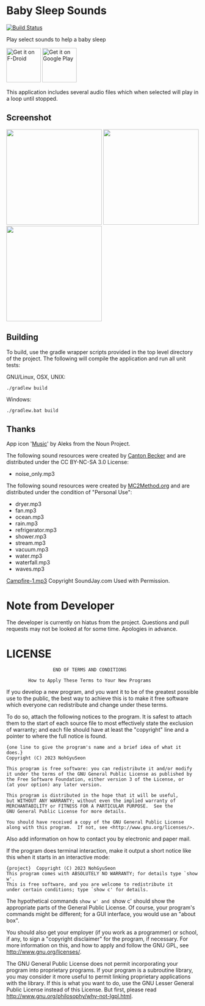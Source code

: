 # Baby Sleep Sounds
[![Build Status](https://travis-ci.org/brarcher/baby-sleep-sounds.svg?branch=master)](https://travis-ci.org/brarcher/baby-sleep-sounds)

Play select sounds to help a baby sleep

<a href="https://f-droid.org/packages/protect.babysleepsounds/" target="_blank">
<img src="https://f-droid.org/badge/get-it-on.png" alt="Get it on F-Droid" height="90"/></a>
<a href="https://play.google.com/store/apps/details?id=protect.babysleepsounds.play" target="_blank">
<img src="https://play.google.com/intl/en_us/badges/images/generic/en-play-badge.png" alt="Get it on Google Play" height="90"/></a>

This application includes several audio files which when selected will play in a loop until stopped.

## Screenshot

[<img src="https://user-images.githubusercontent.com/5264535/33806211-8cdd6fa4-dd92-11e7-9f2e-61d382519b3f.png" width=250>](https://user-images.githubusercontent.com/5264535/33806211-8cdd6fa4-dd92-11e7-9f2e-61d382519b3f.png)
[<img src="https://user-images.githubusercontent.com/5264535/33806212-8da8dfcc-dd92-11e7-8ab0-c2ea780f7939.png" width=250>](https://user-images.githubusercontent.com/5264535/33806212-8da8dfcc-dd92-11e7-8ab0-c2ea780f7939.png)
[<img src="https://user-images.githubusercontent.com/5264535/33806213-8ebbef94-dd92-11e7-8360-bd10b91b6ab4.png" width=250>](https://user-images.githubusercontent.com/5264535/33806213-8ebbef94-dd92-11e7-8360-bd10b91b6ab4.png)

## Building

To build, use the gradle wrapper scripts provided in the top level directory of the project. The following will
compile the application and run all unit tests:

GNU/Linux, OSX, UNIX:
```
./gradlew build
```

Windows:
```
./gradlew.bat build
```

## Thanks

App icon '[Music](https://thenounproject.com/term/music/886761/)' by Aleks from the Noun Project.

The following sound resources were created by [Canton Becker](http://whitenoise.cantonbecker.com)
and are distributed under the CC BY-NC-SA 3.0 License:
 - noise_only.mp3

The following sound resources were created by [MC2Method.org](http://mc2method.org/white-noise/)
and are distributed under the condition of "Personal Use":
  - dryer.mp3
  - fan.mp3
  - ocean.mp3
  - rain.mp3
  - refrigerator.mp3
  - shower.mp3
  - stream.mp3
  - vacuum.mp3
  - water.mp3
  - waterfall.mp3
  - waves.mp3

[Campfire-1.mp3](https://www.soundjay.com/nature/campfire-1.mp3) Copyright SoundJay.com Used with Permission.

# Note from Developer
The developer is currently on hiatus from the project. Questions and pull requests may not be looked at for some time. Apologies in advance.

# LICENSE
                     END OF TERMS AND CONDITIONS

            How to Apply These Terms to Your New Programs

  If you develop a new program, and you want it to be of the greatest
possible use to the public, the best way to achieve this is to make it
free software which everyone can redistribute and change under these terms.

  To do so, attach the following notices to the program.  It is safest
to attach them to the start of each source file to most effectively
state the exclusion of warranty; and each file should have at least
the "copyright" line and a pointer to where the full notice is found.

    {one line to give the program's name and a brief idea of what it does.}
    Copyright (C) 2023 NohGyuSeon

    This program is free software: you can redistribute it and/or modify
    it under the terms of the GNU General Public License as published by
    the Free Software Foundation, either version 3 of the License, or
    (at your option) any later version.

    This program is distributed in the hope that it will be useful,
    but WITHOUT ANY WARRANTY; without even the implied warranty of
    MERCHANTABILITY or FITNESS FOR A PARTICULAR PURPOSE.  See the
    GNU General Public License for more details.

    You should have received a copy of the GNU General Public License
    along with this program.  If not, see <http://www.gnu.org/licenses/>.

Also add information on how to contact you by electronic and paper mail.

  If the program does terminal interaction, make it output a short
notice like this when it starts in an interactive mode:

    {project}  Copyright (C) 2023 NohGyuSeon
    This program comes with ABSOLUTELY NO WARRANTY; for details type `show w'.
    This is free software, and you are welcome to redistribute it
    under certain conditions; type `show c' for details.

The hypothetical commands `show w' and `show c' should show the appropriate
parts of the General Public License.  Of course, your program's commands
might be different; for a GUI interface, you would use an "about box".

  You should also get your employer (if you work as a programmer) or school,
if any, to sign a "copyright disclaimer" for the program, if necessary.
For more information on this, and how to apply and follow the GNU GPL, see
<http://www.gnu.org/licenses/>.

  The GNU General Public License does not permit incorporating your program
into proprietary programs.  If your program is a subroutine library, you
may consider it more useful to permit linking proprietary applications with
the library.  If this is what you want to do, use the GNU Lesser General
Public License instead of this License.  But first, please read
<http://www.gnu.org/philosophy/why-not-lgpl.html>.

